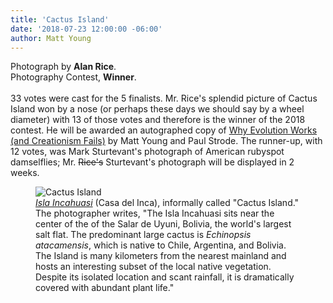 ```yaml
---
title: 'Cactus Island'
date: '2018-07-23 12:00:00 -06:00'
author: Matt Young
---
```

Photograph by **Alan Rice**.<br/>
Photography Contest, **Winner**. <br/><br/>
33 votes were cast for the 5 finalists. Mr. Rice's splendid picture of Cactus Island won by a nose (or perhaps these days we should say by a wheel diameter) with 13 of those votes and therefore is the winner of the 2018 contest. He will be awarded an autographed copy of <a href="https://www.amazon.com/Why-Evolution-Works-Creationism-Fails/dp/0813545501">Why Evolution Works (and Creationism Fails)</a> by Matt Young and Paul Strode. The runner-up, with 12 votes, was Mark Sturtevant's photograph of American rubyspot damselflies; Mr. <strike>Rice's</strike> Sturtevant's photograph will be displayed in 2 weeks.<br/>
<figure>
<img src="/PT/uploads/2018/Rice_Alan.Isla Incahuasi.jpg" alt="Cactus Island"/>
<figcaption>
<a href="https://en.wikipedia.org/wiki/Isla_Incahuasi"><i>Isla Incahuasi</i></a> (Casa del Inca), informally called "Cactus Island." The photographer writes, "The Isla Incahuasi sits near the center of the of the Salar de Uyuni, Bolivia, the world's largest salt flat.
  The predominant large cactus is <i>Echinopsis atacamensis</i>, which is native to Chile, Argentina, and Bolivia.  The Island is many kilometers from the nearest mainland and hosts an interesting subset of the local native vegetation.  Despite its isolated location and scant rainfall, it is dramatically covered with abundant plant life."</figcaption>
</figure>
